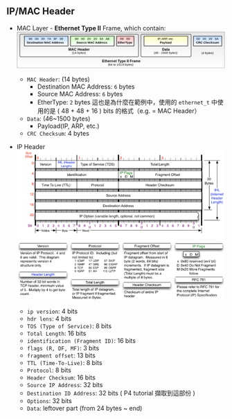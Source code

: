 ## IP/MAC Header

* MAC Layer - **Ethernet Type II** Frame, which contain:
    ![](../Resource/res/ethernet_t.png)
    * `MAC Header`: (14 bytes)
        * Destination MAC Address: `6` bytes
        * Source MAC Address: `6` bytes
        * EtherType: `2` bytes
        這也是為什麼在範例中，使用的 `ethernet_t` 中使用的是 ( 48 + 48 + 16 ) bits 的格式（e.g. = MAC Header）
    * `Data`: (46~1500 bytes)
        * Payload(IP, ARP, etc.)
    * `CRC Checksum`: 4 bytes

* IP Header 
    ![](../Resource/res/ipv4_t.png)
    * `ip version`: 4 bits
    * `hdr lens`: 4 bits
    * `TOS (Type of Service)`: 8 bits
    * `Total Length`: 16 bits
    * `identification (Fragment ID)`: 16 bits
    * `flags (R, DF, MF)`: 3 bits
    * `fragment offset`: 13 bits
    * `TTL (Time-To-Live)`: 8 bits
    * `Protocol`: 8 bits
    * `Header Checksum`: 16 bits
    * `Source IP Address`: 32 bits
    * `Destination ID Address`: 32 bits
    ( P4 tutorial 擷取到這部份 )
    * `Options`: 32 bits
    * `Data`: leftover part (from 24 bytes ~ end)